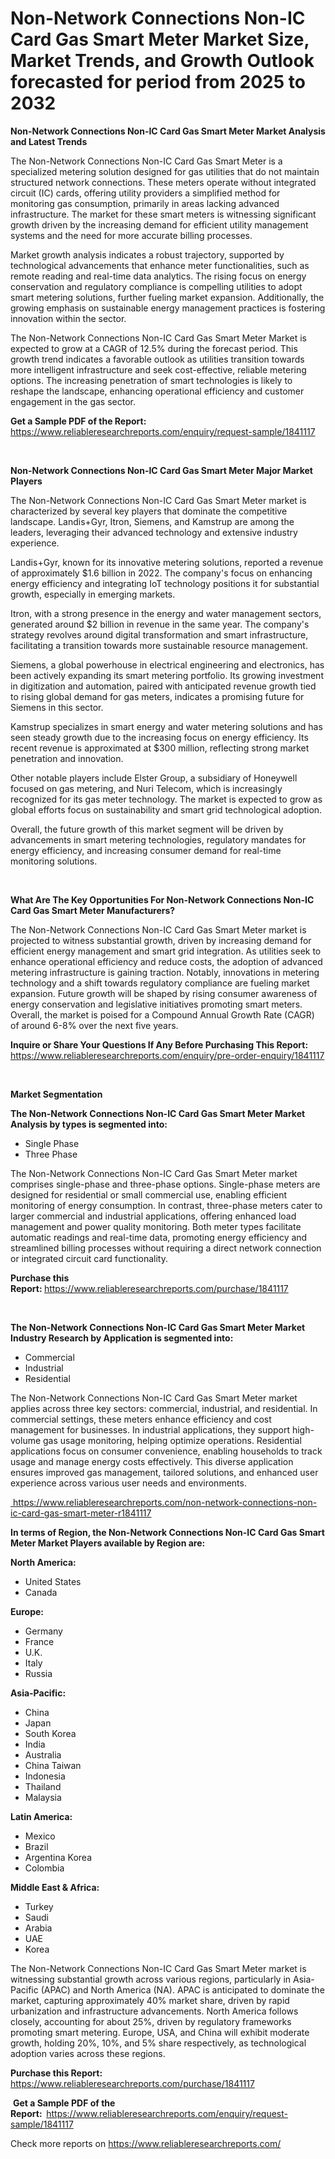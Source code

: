 <p><h1>Non-Network Connections Non-IC Card Gas Smart Meter Market Size, Market Trends, and Growth Outlook forecasted for period from 2025 to 2032</h1></p><p><strong>Non-Network Connections Non-IC Card Gas Smart Meter Market Analysis and Latest Trends</strong></p>
<p><p>The Non-Network Connections Non-IC Card Gas Smart Meter is a specialized metering solution designed for gas utilities that do not maintain structured network connections. These meters operate without integrated circuit (IC) cards, offering utility providers a simplified method for monitoring gas consumption, primarily in areas lacking advanced infrastructure. The market for these smart meters is witnessing significant growth driven by the increasing demand for efficient utility management systems and the need for more accurate billing processes.</p><p>Market growth analysis indicates a robust trajectory, supported by technological advancements that enhance meter functionalities, such as remote reading and real-time data analytics. The rising focus on energy conservation and regulatory compliance is compelling utilities to adopt smart metering solutions, further fueling market expansion. Additionally, the growing emphasis on sustainable energy management practices is fostering innovation within the sector.</p><p>The Non-Network Connections Non-IC Card Gas Smart Meter Market is expected to grow at a CAGR of 12.5% during the forecast period. This growth trend indicates a favorable outlook as utilities transition towards more intelligent infrastructure and seek cost-effective, reliable metering options. The increasing penetration of smart technologies is likely to reshape the landscape, enhancing operational efficiency and customer engagement in the gas sector.</p></p>
<p><strong>Get a Sample PDF of the Report:&nbsp;</strong> <a href="https://www.reliableresearchreports.com/enquiry/request-sample/1841117?utm_campaign=2260&utm_medium=2&utm_source=Github&utm_content=ia&utm_term=28022025&utm_id=non-network-connections-non-ic-card-gas-smart-meter">https://www.reliableresearchreports.com/enquiry/request-sample/1841117</a></p>
<p>&nbsp;</p>
<p><strong>Non-Network Connections Non-IC Card Gas Smart Meter Major Market Players</strong></p>
<p><p>The Non-Network Connections Non-IC Card Gas Smart Meter market is characterized by several key players that dominate the competitive landscape. Landis+Gyr, Itron, Siemens, and Kamstrup are among the leaders, leveraging their advanced technology and extensive industry experience. </p><p>Landis+Gyr, known for its innovative metering solutions, reported a revenue of approximately $1.6 billion in 2022. The company's focus on enhancing energy efficiency and integrating IoT technology positions it for substantial growth, especially in emerging markets.</p><p>Itron, with a strong presence in the energy and water management sectors, generated around $2 billion in revenue in the same year. The company's strategy revolves around digital transformation and smart infrastructure, facilitating a transition towards more sustainable resource management.</p><p>Siemens, a global powerhouse in electrical engineering and electronics, has been actively expanding its smart metering portfolio. Its growing investment in digitization and automation, paired with anticipated revenue growth tied to rising global demand for gas meters, indicates a promising future for Siemens in this sector.</p><p>Kamstrup specializes in smart energy and water metering solutions and has seen steady growth due to the increasing focus on energy efficiency. Its recent revenue is approximated at $300 million, reflecting strong market penetration and innovation.</p><p>Other notable players include Elster Group, a subsidiary of Honeywell focused on gas metering, and Nuri Telecom, which is increasingly recognized for its gas meter technology. The market is expected to grow as global efforts focus on sustainability and smart grid technological adoption.</p><p>Overall, the future growth of this market segment will be driven by advancements in smart metering technologies, regulatory mandates for energy efficiency, and increasing consumer demand for real-time monitoring solutions.</p></p>
<p>&nbsp;</p>
<p><strong>What Are The Key Opportunities For Non-Network Connections Non-IC Card Gas Smart Meter Manufacturers?</strong></p>
<p><p>The Non-Network Connections Non-IC Card Gas Smart Meter market is projected to witness substantial growth, driven by increasing demand for efficient energy management and smart grid integration. As utilities seek to enhance operational efficiency and reduce costs, the adoption of advanced metering infrastructure is gaining traction. Notably, innovations in metering technology and a shift towards regulatory compliance are fueling market expansion. Future growth will be shaped by rising consumer awareness of energy conservation and legislative initiatives promoting smart meters. Overall, the market is poised for a Compound Annual Growth Rate (CAGR) of around 6-8% over the next five years.</p></p>
<p><strong>Inquire or Share Your Questions If Any Before Purchasing This Report:</strong> <a href="https://www.reliableresearchreports.com/enquiry/pre-order-enquiry/1841117?utm_campaign=2260&utm_medium=2&utm_source=Github&utm_content=ia&utm_term=28022025&utm_id=non-network-connections-non-ic-card-gas-smart-meter">https://www.reliableresearchreports.com/enquiry/pre-order-enquiry/1841117</a></p>
<p>&nbsp;</p>
<p><strong>Market Segmentation</strong></p>
<p><strong>The Non-Network Connections Non-IC Card Gas Smart Meter Market Analysis by types is segmented into:</strong></p>
<p><ul><li>Single Phase</li><li>Three Phase</li></ul></p>
<p><p>The Non-Network Connections Non-IC Card Gas Smart Meter market comprises single-phase and three-phase options. Single-phase meters are designed for residential or small commercial use, enabling efficient monitoring of energy consumption. In contrast, three-phase meters cater to larger commercial and industrial applications, offering enhanced load management and power quality monitoring. Both meter types facilitate automatic readings and real-time data, promoting energy efficiency and streamlined billing processes without requiring a direct network connection or integrated circuit card functionality.</p></p>
<p><strong>Purchase this Report:&nbsp;</strong><a href="https://www.reliableresearchreports.com/purchase/1841117?utm_campaign=2260&utm_medium=2&utm_source=Github&utm_content=ia&utm_term=28022025&utm_id=non-network-connections-non-ic-card-gas-smart-meter">https://www.reliableresearchreports.com/purchase/1841117</a></p>
<p>&nbsp;</p>
<p><strong>The Non-Network Connections Non-IC Card Gas Smart Meter Market Industry Research by Application is segmented into:</strong></p>
<p><ul><li>Commercial</li><li>Industrial</li><li>Residential</li></ul></p>
<p><p>The Non-Network Connections Non-IC Card Gas Smart Meter market applies across three key sectors: commercial, industrial, and residential. In commercial settings, these meters enhance efficiency and cost management for businesses. In industrial applications, they support high-volume gas usage monitoring, helping optimize operations. Residential applications focus on consumer convenience, enabling households to track usage and manage energy costs effectively. This diverse application ensures improved gas management, tailored solutions, and enhanced user experience across various user needs and environments.</p></p>
<p><a href="https://www.reliableresearchreports.com/non-network-connections-non-ic-card-gas-smart-meter-r1841117?utm_campaign=2260&utm_medium=2&utm_source=Github&utm_content=ia&utm_term=28022025&utm_id=non-network-connections-non-ic-card-gas-smart-meter">&nbsp;https://www.reliableresearchreports.com/non-network-connections-non-ic-card-gas-smart-meter-r1841117</a></p>
<p><strong>In terms of Region, the Non-Network Connections Non-IC Card Gas Smart Meter Market Players available by Region are:</strong></p>
<p>
    <p> <strong> North America: </strong>
        <ul>
            <li>United States</li>
            <li>Canada</li>
        </ul>
        </p> 
    <p> <strong> Europe: </strong>
        <ul>
            <li>Germany</li>
            <li>France</li>
            <li>U.K.</li>
            <li>Italy</li>
            <li>Russia</li>
        </ul>
        </p> 
    <p> <strong> Asia-Pacific: </strong>
        <ul>
            <li>China</li>
            <li>Japan</li>
            <li>South Korea</li>
            <li>India</li>
            <li>Australia</li>
            <li>China Taiwan</li>
            <li>Indonesia</li>
            <li>Thailand</li>
            <li>Malaysia</li>
        </ul>
        </p> 
    <p> <strong> Latin America: </strong>
        <ul>
            <li>Mexico</li>
            <li>Brazil</li>
            <li>Argentina Korea</li>
            <li>Colombia</li>
        </ul>
        </p> 
    <p> <strong> Middle East & Africa: </strong>
        <ul>
            <li>Turkey</li>
            <li>Saudi</li>
            <li>Arabia</li>
            <li>UAE</li>
            <li>Korea</li>
        </ul>
    </p>
    </p>
<p><p>The Non-Network Connections Non-IC Card Gas Smart Meter market is witnessing substantial growth across various regions, particularly in Asia-Pacific (APAC) and North America (NA). APAC is anticipated to dominate the market, capturing approximately 40% market share, driven by rapid urbanization and infrastructure advancements. North America follows closely, accounting for about 25%, driven by regulatory frameworks promoting smart metering. Europe, USA, and China will exhibit moderate growth, holding 20%, 10%, and 5% share respectively, as technological adoption varies across these regions.</p></p>
<p><strong>Purchase this Report: </strong><a href="https://www.reliableresearchreports.com/purchase/1841117?utm_campaign=2260&utm_medium=2&utm_source=Github&utm_content=ia&utm_term=28022025&utm_id=non-network-connections-non-ic-card-gas-smart-meter">https://www.reliableresearchreports.com/purchase/1841117</a></p>
<p>&nbsp;<strong>Get a Sample PDF of the Report:&nbsp;&nbsp;</strong><a href="https://www.reliableresearchreports.com/enquiry/request-sample/1841117?utm_campaign=2260&utm_medium=2&utm_source=Github&utm_content=ia&utm_term=28022025&utm_id=non-network-connections-non-ic-card-gas-smart-meter">https://www.reliableresearchreports.com/enquiry/request-sample/1841117</a></p>
<p><strong></strong></p>
<p>Check more reports on <a href="https://www.reliableresearchreports.com/?utm_campaign=2260&utm_medium=2&utm_source=Github&utm_content=ia&utm_term=28022025&utm_id=non-network-connections-non-ic-card-gas-smart-meter">https://www.reliableresearchreports.com/</a></p>